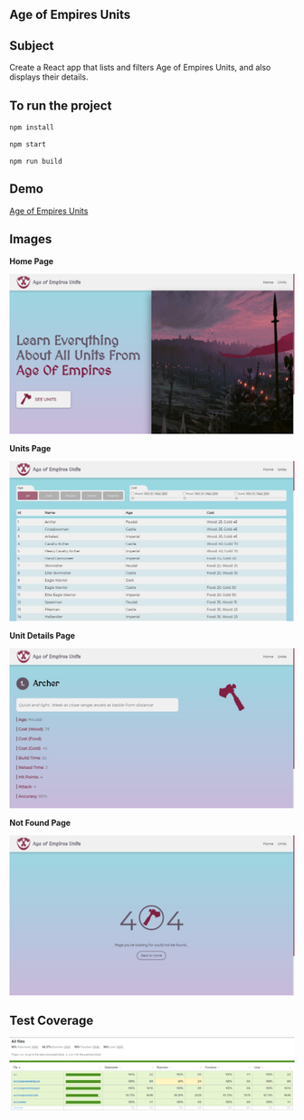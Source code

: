## Age of Empires Units

## Subject

Create a React app that lists and filters Age of Empires Units, and also displays their details.

## To run the project

```
npm install
```

```
npm start
```

```
npm run build
```

## Demo

[Age of Empires Units](https://mca-adesso-age-of-empires-units.netlify.app/)

## Images

**Home Page**

![Home Page](/public/assets/home.png)

**Units Page**

![Units Page](/public/assets/units.png)

**Unit Details Page**

![Unit Details Page](/public/assets/unit-details.png)

**Not Found Page**

![Not Found Page](/public/assets/not-found.png)

## Test Coverage

![Test Coverage](/public/assets/test-coverage.png)
